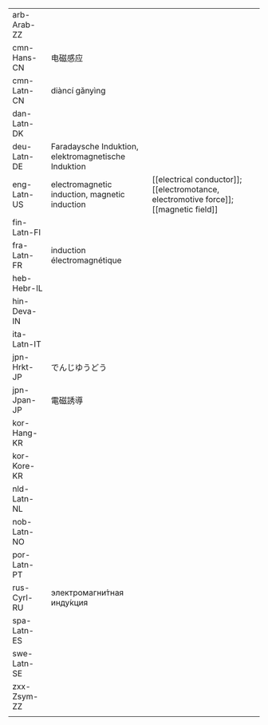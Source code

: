 | | | |
|-|-|-|
| arb-Arab-ZZ |  |  |
| cmn-Hans-CN | 电磁感应 |  |
| cmn-Latn-CN | diàncí gǎnyìng |  |
| dan-Latn-DK |  |  |
| deu-Latn-DE | Faradaysche Induktion, elektromagnetische Induktion |  |
| eng-Latn-US | electromagnetic induction, magnetic induction | [[electrical conductor]]; [[electromotance, electromotive force]]; [[magnetic field]] |
| fin-Latn-FI |  |  |
| fra-Latn-FR | induction électromagnétique |  |
| heb-Hebr-IL |  |  |
| hin-Deva-IN |  |  |
| ita-Latn-IT |  |  |
| jpn-Hrkt-JP | でんじゆうどう |  |
| jpn-Jpan-JP | 電磁誘導 |  |
| kor-Hang-KR |  |  |
| kor-Kore-KR |  |  |
| nld-Latn-NL |  |  |
| nob-Latn-NO |  |  |
| por-Latn-PT |  |  |
| rus-Cyrl-RU | электромагни́тная инду́кция |  |
| spa-Latn-ES |  |  |
| swe-Latn-SE |  |  |
| zxx-Zsym-ZZ |  |  |
|  |  |  |